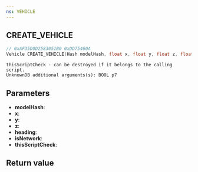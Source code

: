```yaml
---
ns: VEHICLE
---
```

## CREATE_VEHICLE

```c
// 0xAF35D0D2583051B0 0xDD75460A
Vehicle CREATE_VEHICLE(Hash modelHash, float x, float y, float z, float heading, BOOL isNetwork, BOOL thisScriptCheck);
```

```
thisScriptCheck - can be destroyed if it belongs to the calling script.  
UnknownDB additional arguments(s): BOOL p7
```

## Parameters
* **modelHash**: 
* **x**: 
* **y**: 
* **z**: 
* **heading**: 
* **isNetwork**: 
* **thisScriptCheck**: 

## Return value
